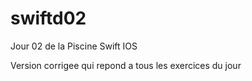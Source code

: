 # swiftd02
Jour 02 de la Piscine Swift IOS

Version corrigee qui repond a tous les exercices du jour
